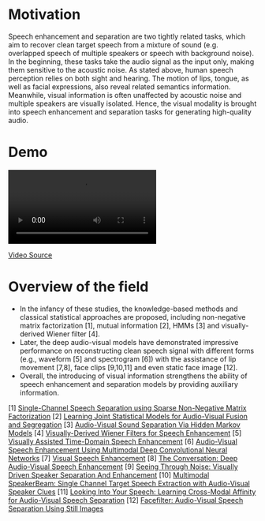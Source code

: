 # Motivation
Speech enhancement and separation are two tightly related tasks, which aim to recover clean target speech from a mixture of sound (e.g.  overlapped speech of multiple speakers or speech with background noise). In the beginning, these tasks take the audio signal as the input only, making them sensitive to the acoustic noise. As stated above, human speech perception relies on both sight and hearing. The motion of lips, tongue, as well as facial expressions, also reveal related semantics information. Meanwhile, visual information is often unaffected by acoustic noise and multiple speakers are visually isolated. Hence, the visual modality is brought into speech enhancement and separation tasks for generating high-quality audio.

# Demo
![speech_separation.mp4](content/videos/speech_separation.mp4)

[Video Source](https://www.youtube.com/watch?v=rVQVAPiJWKU)

# Overview of the field
- In the infancy of these studies, the knowledge-based methods and classical statistical approaches are proposed, including non-negative matrix factorization [1], mutual information [2], HMMs [3] and visually-derived Wiener filter [4]. 
- Later, the deep audio-visual models have demonstrated impressive performance on reconstructing clean speech signal with different forms (e.g., waveform [5] and spectrogram [6]) with the assistance of lip movement [7,8], face clips [9,10,11] and even static face image [12]. 
- Overall, the introducing of visual information strengthens the ability of speech enhancement and separation models by providing auxiliary information. 


[1] [Single-Channel Speech Separation using Sparse Non-Negative Matrix Factorization](http://mikkelschmidt.dk/papers/schmidt2006interspeech.pdf)
[2] [Learning Joint Statistical Models for Audio-Visual Fusion and Segregation](https://people.eecs.berkeley.edu/~trevor/papers/fishernips00.pdf)
[3] [Audio-Visual Sound Separation Via Hidden Markov Models](https://papers.nips.cc/paper/2001/hash/d47268e9db2e9aa3827bba3afb7ff94a-Abstract.html) 
[4] [Visually-Derived Wiener Filters for Speech Enhancement](https://ieeexplore.ieee.org/document/4218168)
[5] [Visually Assisted Time-Domain Speech Enhancement](https://ieeexplore.ieee.org/abstract/document/8969244)
[6] [Audio-Visual Speech Enhancement Using Multimodal Deep Convolutional Neural Networks](https://ieeexplore.ieee.org/abstract/document/8323326)
[7] [Visual Speech Enhancement](https://arxiv.org/abs/1711.08789)
[8] [The Conversation: Deep Audio-Visual Speech Enhancement](https://arxiv.org/abs/1804.04121)
[9] [Seeing Through Noise: Visually Driven Speaker Separation And Enhancement](https://ieeexplore.ieee.org/abstract/document/8462527)
[10] [Multimodal SpeakerBeam: Single Channel Target Speech Extraction with Audio-Visual Speaker Clues](https://www.isca-speech.org/archive_v0/Interspeech_2019/pdfs/1513.pdf)
[11] [Looking Into Your Speech: Learning Cross-Modal Affinity for Audio-Visual Speech Separation](https://openaccess.thecvf.com/content/CVPR2021/html/Lee_Looking_Into_Your_Speech_Learning_Cross-Modal_Affinity_for_Audio-Visual_Speech_CVPR_2021_paper.html?ref=https://githubhelp.com)
[12] [Facefilter: Audio-Visual Speech Separation Using Still Images](https://arxiv.org/abs/2005.07074)